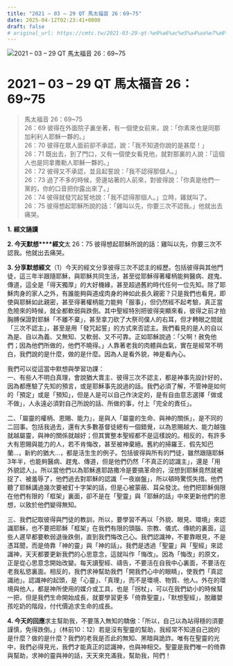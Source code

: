 ```yaml
---
title: "2021 – 03 – 29 QT 馬太福音 26：69~75"
date: 2025-04-12T02:23:41+0800
draft: false
# original_url: https://cmtc.tw/2021-03-29-qt-%e9%a6%ac%e5%a4%aa%e7%a6%8f%e9%9f%b3-26%ef%bc%9a6975
---
```


![2021 – 03 – 29 QT 馬太福音 26：69\~75](/images/qt.jpg   "2021 – 03 – 29 QT 馬太福音 26：69\~75")

# 2021 – 03 – 29 QT 馬太福音 26：69\~75

> 馬太福音 26：69\~75  
> 26：69 彼得在外面院子裏坐著，有一個使女前來，說：「你素來也是同那加利利人耶穌一夥的。」  
> 26：70 彼得在眾人面前卻不承認，說：「我不知道你說的是甚麼！」  
> 26：71 既出去，到了門口，又有一個使女看見他，就對那裏的人說：「這個人也是同拿撒勒人耶穌一夥的。」  
> 26：72 彼得又不承認，並且起誓說：「我不認得那個人。」  
> 26：73 過了不多的時候，旁邊站著的人前來，對彼得說：「你真是他們一黨的，你的口音把你露出來了。」  
> 26：74 彼得就發咒起誓地說：「我不認得那個人。」立時，雞就叫了。  
> 26：75 彼得想起耶穌所說的話：「雞叫以先，你要三次不認我。」他就出去痛哭。

**1.** **經文誦讀**

**2. 今天默想****經文**太 26：75 彼得想起耶穌所說的話：雞叫以先，你要三次不認我。他就出去痛哭。

**3. 分享默想經文**（1）今天的經文分享彼得三次不認主的經歷。包括彼得與其他門徒，這三年半跟隨耶穌，與耶穌共同生活，甚至從耶穌得著權柄能夠醫病、趕鬼、傳道，這全是「得天獨厚」的大好機緣，甚至超過舊約時代任何一位先知。除了耶穌肉身的家人之外，有誰能夠與道成肉身的神如此長久親密？只是我們也看見，即使與耶穌如此親密，甚至得著權柄能力能夠「服事」，但仍然經不起考驗，真正當危險來的時候，就全都軟弱與跌倒。其中聖經特別把彼得突顯來看，彼得之前才拍胸膊保證對耶穌「不離不棄」，甚至拿刀砍了大祭司僕人的右耳，但才轉眼之間就「三次不認主」，甚至是用「發咒起誓」的方式來否認主。我們看見的是人的自以為是、自以為義、又無知、又軟弱、又不可靠。正如耶穌說過：「父啊！赦免他們；因為他們所做的，他們不曉得。」人靠著老我的肉體與血氣，實在是經常不明白，我們說的是什麼，做的是什麼。因為人是看外貌，神是看內心。

我們可以從這當中默想與學習功課：  
一、有些人不明白真理，會說猶大賣主、彼得三次不認主，都是神事先設計好的，因為都應驗了先知的預言，或是耶穌事先說過的話。我們必須了解，不管神是如何的「預定」或是「預知」，但是人是可以自己作決定的，是有自由意志選擇「做或不做」，人永遠必須對自己所說的話、所做的事，付上「完全的責任」。

二、「屬靈的權柄、恩賜、能力」，是與人「屬靈的生命、與神的關係」，是不同的二回事。包括我過去，還有大多數基督徒總有一個錯覺，以為恩賜越大、能力越強就越屬靈，與神的關係就越好；但其實整本聖經都不是這樣說的。相反的，有許多大有恩賜與能力的人，若不肯悔改，甚至被神棄絕。舊約的掃羅王、假先知巴蘭…，新約的猶大…，都是活生生的例子。包括彼得與所有的門徒，雖然跟隨耶穌3年半，也能夠醫病、趕鬼、傳道，但是他們仍然「不真正的認識主」，還是「用外貌認人」。所以當他們以為耶穌進耶路撒冷是要搞革命的，沒想到耶穌竟然就被捉了、被羞辱了，他們過去對耶穌的認識「一夜崩盤」，所以頓時驚慌失措。他們聽了耶穌講過幾次要被釘十字架的話，但是心被蒙蔽、耳朵發沈。他們把耶穌侷限在他們有限的「框架」裏面，卻不是在「聖靈」與「耶穌的話」中來更新他們的思想，以致於他們變得無知。

三、我們記取彼得與門徒的教訓，所以，要學習不再以「外貌、眼見、環境」來認識耶穌，也不要把耶穌「框架」在我們有限的頭腦、宗教、儀式、傳統的裏面，這些人遲早都要軟弱退後跌倒，直到我們悔改己心。我們認識神，不要靠眼見，不是憑耳聞，而是倚靠「神的靈」與「神的話」。我們是透過「聖靈」與「聖經」來認識神，天天都要更新我們的心思意念，這就叫作「悔改」。因為「悔改」的原文，正是從心思意念開始改變。每天讀聖經、禱告，不要活在自我中心裏面，不要活在老我私慾裏面。相反的，我們求神幫助我們「開我們心中的眼睛」，使我們「真認識祂」。認識神的起頭，是「心靈」、「真理」，而不是環境、物質、他人。外在的環境與他人，都是神所使用的媒介或工具，也是「拐杖」，可以在我們幼小的時候幫一把，但是我們生命開始成長，就要學習更多「倚靠聖靈」，「默想聖經」，脫離嬰孩吃奶的階段，付代價追求生命的成長。

**4. 今天的回應**求主幫助我，不要落入無知的驕傲：「所以，自己以為站得穩的須要謹慎，免得跌倒。」（林前10：12）若是沒有聖靈的幫助，我經常不知道自己說的是什麼？做的是什麼？我們的老我是否此的無知、黑暗與詭詐。唯有在聖靈的光中，我們必得見光，我們才能真正的認識神，也與神相交。聖靈是我們唯一的倚靠與幫助，求神的靈與神的話，天天來充滿我，幫助我，阿們！